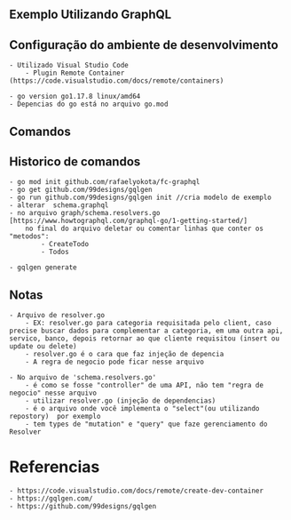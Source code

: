 

## Exemplo Utilizando GraphQL 

   
    

## Configuração do ambiente de desenvolvimento

    - Utilizado Visual Studio Code 
        - Plugin Remote Container (https://code.visualstudio.com/docs/remote/containers) 
    
    - go version go1.17.8 linux/amd64
    - Depencias do go está no arquivo go.mod
  
## Comandos

   
## Historico de comandos

    - go mod init github.com/rafaelyokota/fc-graphql
    - go get github.com/99designs/gqlgen
    - go run github.com/99designs/gqlgen init //cria modelo de exemplo
    - alterar  schema.graphql 
    - no arquivo graph/schema.resolvers.go [https://www.howtographql.com/graphql-go/1-getting-started/]
        no final do arquivo deletar ou comentar linhas que conter os "metodos":
            - CreateTodo
            - Todos

    - gqlgen generate
    

## Notas
    - Arquivo de resolver.go 
        - EX: resolver.go para categoria requisitada pelo client, caso precise buscar dados para complementar a categoria, em uma outra api, servico, banco, depois retornar ao que cliente requisitou (insert ou update ou delete)
        - resolver.go é o cara que faz injeção de depencia
        - A regra de negocio pode ficar nesse arquivo

    - No arquivo de 'schema.resolvers.go'
        - é como se fosse "controller" de uma API, não tem "regra de negocio" nesse arquivo
        - utilizar resolver.go (injeção de dependencias)
        - é o arquivo onde você implementa o "select"(ou utilizando repostory)  por exemplo
        - tem types de "mutation" e "query" que faze gerenciamento do Resolver
    
# Referencias 

    - https://code.visualstudio.com/docs/remote/create-dev-container
    - https://gqlgen.com/
    - https://github.com/99designs/gqlgen


